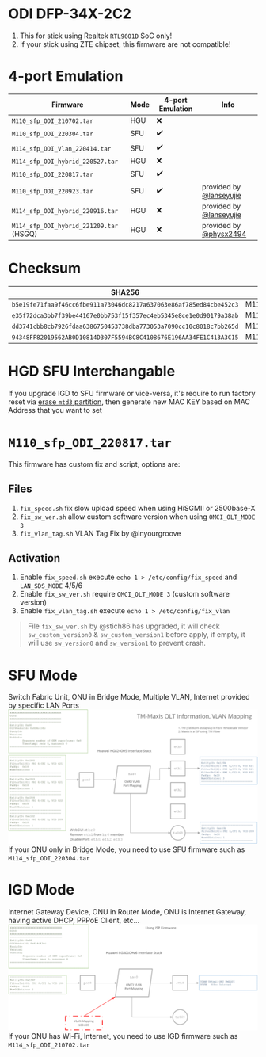 # ODI DFP-34X-2C2
1. This for stick using Realtek `RTL9601D` SoC only!
2. If your stick using ZTE chipset, this firmware are not compatible!

# 4-port Emulation
| Firmware                         | Mode | 4-port Emulation | Info |
|----------------------------------|------|------------------|------|
| `M110_sfp_ODI_210702.tar`        | HGU  | ❌ |  |
| `M110_sfp_ODI_220304.tar`        | SFU  | ✔️ |  |
| `M114_sfp_ODI_Vlan_220414.tar`   | SFU  | ✔️ |  |
| `M114_sfp_ODI_hybrid_220527.tar` | HGU  | ❌ |  |
| `M110_sfp_ODI_220817.tar`        | SFU  | ✔️ |  |
| `M110_sfp_ODI_220923.tar`        | SFU  | ✔️ | provided by [@lanseyujie](https://github.com/Anime4000/RTL960x/issues/24#issuecomment-1297975439) |
| `M114_sfp_ODI_hybrid_220916.tar` | HGU  | ❌ | provided by [@lanseyujie](https://github.com/Anime4000/RTL960x/issues/24#issuecomment-1297975439) |
| `M114_sfp_ODI_hybrid_221209.tar` (HSGQ) | HGU  | ❌ | provided by [@physx2494 ](https://github.com/Anime4000/RTL960x/discussions/148#discussioncomment-5802985) |

# Checksum
| SHA256 | File name |
|--------|-----------|
| `b5e19fe71faa9f46cc6fbe911a73046dc8217a637063e86af785ed84cbe452c3` | M110_sfp_ODI_220817.tar |
| `e35f72dca3bb7f39be44167e0bb753f15f357ec4eb5345e8ce1e0d90179a38ab` | M110_sfp_ODI_220923.tar |
| `dd3741cbb8cb7926fdaa6386750453738dba773053a7090cc10c8018c7bb265d` | M114_sfp_ODI_hybrid_220916.tar |
| `94348FF82019562AB0D10814D307F5594BC8C4108676E196AA34FE1C413A3C15` | M114_sfp_ODI_hybrid_221209.tar |

# HGD SFU Interchangable
If you upgrade IGD to SFU firmware or vice-versa, it's require to run factory reset via [erase `mtd3` partition](../../Docs/factory_reset.md#reset), then generate new MAC KEY based on MAC Address that you want to set

# `M110_sfp_ODI_220817.tar`
This firmware has custom fix and script, options are:

## Files
1. `fix_speed.sh` fix slow upload speed when using HiSGMII or 2500base-X
2. `fix_sw_ver.sh` allow custom software version when using `OMCI_OLT_MODE 3`
3. `fix_vlan_tag.sh` VLAN Tag Fix by @inyourgroove

## Activation
1. Enable `fix_speed.sh` execute `echo 1 > /etc/config/fix_speed` and `LAN_SDS_MODE` 4/5/6
2. Enable `fix_sw_ver.sh` require `OMCI_OLT_MODE 3` (custom software version)
3. Enable `fix_vlan_tag.sh` execute `echo 1 > /etc/config/fix_vlan`

> File `fix_sw_ver.sh` by @stich86 has upgraded, it will check `sw_custom_version0` & `sw_custom_version1` before apply, if empty, it will use `sw_version0` and `sw_version1` to prevent crash.

# SFU Mode
Switch Fabric Unit, ONU in Bridge Mode, Multiple VLAN, Internet provided by specific LAN Ports
![SFU](../../Docs/Images/xPON%20OMCI%20MIB%20SFU%20Mode.png)
If your ONU only in Bridge Mode, you need to use SFU firmware such as `M114_sfp_ODI_220304.tar`

# IGD Mode
Internet Gateway Device, ONU in Router Mode, ONU is Internet Gateway, having active DHCP, PPPoE Client, etc...
![IGD](../../Docs/Images/xPON%20OMCI%20MIB%20IGD%20Mode.png)
If your ONU has Wi-Fi, Internet, you need to use IGD firmware such as `M114_sfp_ODI_210702.tar`
